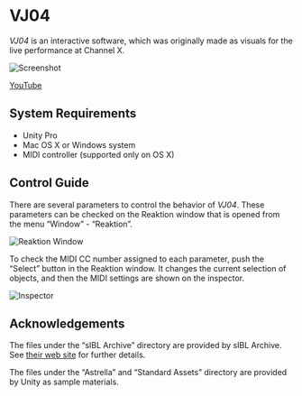 VJ04
====

*VJ04* is an interactive software, which was originally made as visuals for the
live performance at Channel X.

![Screenshot](http://keijiro.github.io/VJ04/Screenshot.png)

[YouTube](https://www.youtube.com/watch?v=jLmbjudThlA)

System Requirements
-------------------

- Unity Pro
- Mac OS X or Windows system
- MIDI controller (supported only on OS X)

Control Guide
-------------

There are several parameters to control the behavior of *VJ04*. These
parameters can be checked on the Reaktion window that is opened from the
menu “Window” - “Reaktion”.

![Reaktion Window](http://keijiro.github.io/VJ04/Reaktion.png)

To check the MIDI CC number assigned to each parameter, push the “Select”
button in the Reaktion window. It changes the current selection of objects,
and then the MIDI settings are shown on the inspector.

![Inspector](http://keijiro.github.io/VJ04/Inspector.png)

Acknowledgements
----------------

The files under the “sIBL Archive” directory are provided by sIBL Archive. See
[their web site][sIBL] for further details.

[sIBL]: http://www.hdrlabs.com/sibl/archive.html

The files under the “Astrella” and “Standard Assets” directory are provided by
Unity as sample materials.
